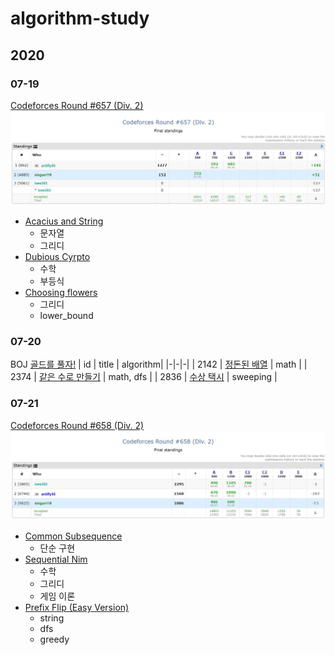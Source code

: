 # algorithm-study

## 2020
### 07-19
[Codeforces Round #657 (Div. 2)](https://codeforces.com/contest/1379)
<img src = "./img/Round_657_result.jpg">
- [Acacius and String](https://codeforces.com/contest/1379/problem/A)
    - 문자열
    - 그리디
- [Dubious Cyrpto](https://codeforces.com/contest/1379/problem/B)
    - 수학
    - 부등식
- [Choosing flowers](https://codeforces.com/contest/1379/problem/C)
    - 그리디
    - lower_bound

### 07-20
BOJ
[골드를 풀자!](https://www.acmicpc.net/group/workbook/view/8373/24696)
| id | title | algorithm|
|-|-|-|
| 2142 | [정돈된 배열](https://www.acmicpc.net/problem/2142) | math |
| 2374 | [같은 수로 만들기](https://www.acmicpc.net/problem/2374) | math, dfs |
| 2836 | [수상 택시](https://www.acmicpc.net/problem/2836) | sweeping |


### 07-21
[Codeforces Round #658 (Div. 2)](https://codeforces.com/contest/1379)
<img src = "./img/Round_658_result.jpg">
- [Common Subsequence](https://codeforces.com/contest/1382/problem/A)
    - 단순 구현
- [Sequential Nim](https://codeforces.com/contest/1382/problem/B)
    - 수학
    - 그리디
    - 게임 이론
- [Prefix Flip (Easy Version)](https://codeforces.com/contest/1382/problem/C1)
    - string
    - dfs
    - greedy
